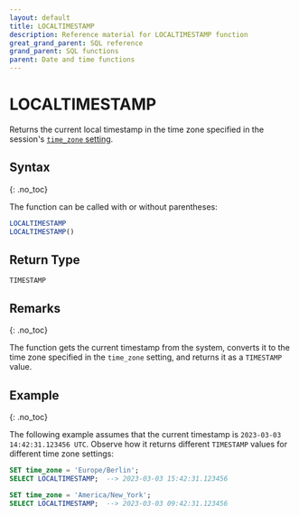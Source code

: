 ```yaml
---
layout: default
title: LOCALTIMESTAMP
description: Reference material for LOCALTIMESTAMP function
great_grand_parent: SQL reference
grand_parent: SQL functions
parent: Date and time functions
---
```


# LOCALTIMESTAMP

Returns the current local timestamp in the time zone specified in the session's [`time_zone` setting](../../../Reference/system-settings.md#set-time-zone).

## Syntax
{: .no_toc}

The function can be called with or without parentheses:

```sql
LOCALTIMESTAMP
LOCALTIMESTAMP()
```

## Return Type

`TIMESTAMP`

## Remarks
{: .no_toc}

The function gets the current timestamp from the system, converts it to the time zone specified in the `time_zone` setting, and returns it as a `TIMESTAMP` value.

## Example
{: .no_toc}

The following example assumes that the current timestamp is `2023-03-03 14:42:31.123456 UTC`.
Observe how it returns different `TIMESTAMP` values for different time zone settings:

```sql
SET time_zone = 'Europe/Berlin';
SELECT LOCALTIMESTAMP;  --> 2023-03-03 15:42:31.123456

SET time_zone = 'America/New_York';
SELECT LOCALTIMESTAMP;  --> 2023-03-03 09:42:31.123456
```
